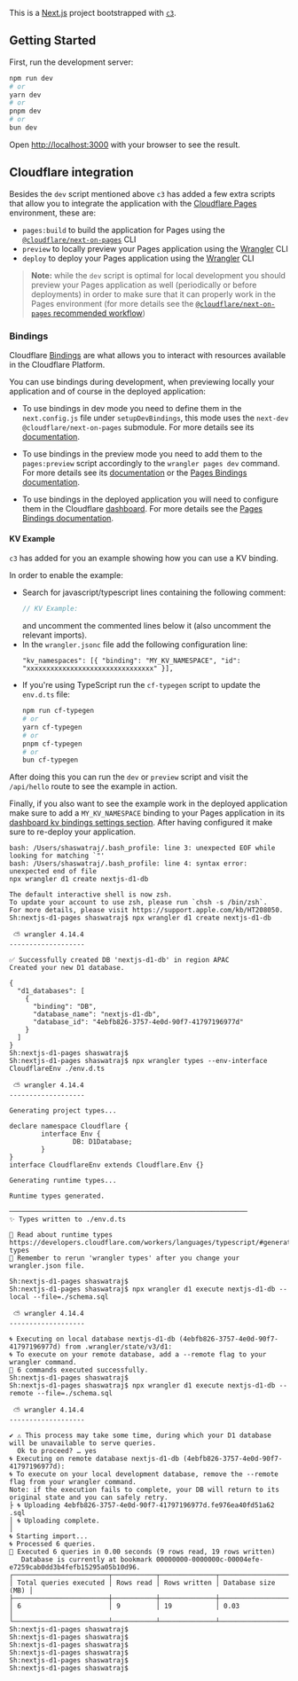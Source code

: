 This is a [Next.js](https://nextjs.org/) project bootstrapped with [`c3`](https://developers.cloudflare.com/pages/get-started/c3).

## Getting Started

First, run the development server:

```bash
npm run dev
# or
yarn dev
# or
pnpm dev
# or
bun dev
```

Open [http://localhost:3000](http://localhost:3000) with your browser to see the result.

## Cloudflare integration

Besides the `dev` script mentioned above `c3` has added a few extra scripts that allow you to integrate the application with the [Cloudflare Pages](https://pages.cloudflare.com/) environment, these are:
  - `pages:build` to build the application for Pages using the [`@cloudflare/next-on-pages`](https://github.com/cloudflare/next-on-pages) CLI
  - `preview` to locally preview your Pages application using the [Wrangler](https://developers.cloudflare.com/workers/wrangler/) CLI
  - `deploy` to deploy your Pages application using the [Wrangler](https://developers.cloudflare.com/workers/wrangler/) CLI

> __Note:__ while the `dev` script is optimal for local development you should preview your Pages application as well (periodically or before deployments) in order to make sure that it can properly work in the Pages environment (for more details see the [`@cloudflare/next-on-pages` recommended workflow](https://github.com/cloudflare/next-on-pages/blob/main/internal-packages/next-dev/README.md#recommended-development-workflow))

### Bindings

Cloudflare [Bindings](https://developers.cloudflare.com/pages/functions/bindings/) are what allows you to interact with resources available in the Cloudflare Platform.

You can use bindings during development, when previewing locally your application and of course in the deployed application:

- To use bindings in dev mode you need to define them in the `next.config.js` file under `setupDevBindings`, this mode uses the `next-dev` `@cloudflare/next-on-pages` submodule. For more details see its [documentation](https://github.com/cloudflare/next-on-pages/blob/05b6256/internal-packages/next-dev/README.md).

- To use bindings in the preview mode you need to add them to the `pages:preview` script accordingly to the `wrangler pages dev` command. For more details see its [documentation](https://developers.cloudflare.com/workers/wrangler/commands/#dev-1) or the [Pages Bindings documentation](https://developers.cloudflare.com/pages/functions/bindings/).

- To use bindings in the deployed application you will need to configure them in the Cloudflare [dashboard](https://dash.cloudflare.com/). For more details see the  [Pages Bindings documentation](https://developers.cloudflare.com/pages/functions/bindings/).

#### KV Example

`c3` has added for you an example showing how you can use a KV binding.

In order to enable the example:
- Search for javascript/typescript lines containing the following comment:
  ```ts
  // KV Example:
  ```
  and uncomment the commented lines below it (also uncomment the relevant imports).
- In the `wrangler.jsonc` file add the following configuration line:
  ```
  "kv_namespaces": [{ "binding": "MY_KV_NAMESPACE", "id": "xxxxxxxxxxxxxxxxxxxxxxxxxxxxxxxx" }],
  ```
- If you're using TypeScript run the `cf-typegen` script to update the `env.d.ts` file:
  ```bash
  npm run cf-typegen
  # or
  yarn cf-typegen
  # or
  pnpm cf-typegen
  # or
  bun cf-typegen
  ```

After doing this you can run the `dev` or `preview` script and visit the `/api/hello` route to see the example in action.

Finally, if you also want to see the example work in the deployed application make sure to add a `MY_KV_NAMESPACE` binding to your Pages application in its [dashboard kv bindings settings section](https://dash.cloudflare.com/?to=/:account/pages/view/:pages-project/settings/functions#kv_namespace_bindings_section). After having configured it make sure to re-deploy your application.

```
bash: /Users/shaswatraj/.bash_profile: line 3: unexpected EOF while looking for matching `"'
bash: /Users/shaswatraj/.bash_profile: line 4: syntax error: unexpected end of file
npx wrangler d1 create nextjs-d1-db

The default interactive shell is now zsh.
To update your account to use zsh, please run `chsh -s /bin/zsh`.
For more details, please visit https://support.apple.com/kb/HT208050.
Sh:nextjs-d1-pages shaswatraj$ npx wrangler d1 create nextjs-d1-db

 ⛅️ wrangler 4.14.4
-------------------

✅ Successfully created DB 'nextjs-d1-db' in region APAC
Created your new D1 database.

{
  "d1_databases": [
    {
      "binding": "DB",
      "database_name": "nextjs-d1-db",
      "database_id": "4ebfb826-3757-4e0d-90f7-41797196977d"
    }
  ]
}
Sh:nextjs-d1-pages shaswatraj$ 
Sh:nextjs-d1-pages shaswatraj$ npx wrangler types --env-interface CloudflareEnv ./env.d.ts

 ⛅️ wrangler 4.14.4
-------------------

Generating project types...

declare namespace Cloudflare {
        interface Env {
                DB: D1Database;
        }
}
interface CloudflareEnv extends Cloudflare.Env {}

Generating runtime types...

Runtime types generated.

────────────────────────────────────────────────────────────
✨ Types written to ./env.d.ts

📖 Read about runtime types
https://developers.cloudflare.com/workers/languages/typescript/#generate-types
📣 Remember to rerun 'wrangler types' after you change your wrangler.json file.

Sh:nextjs-d1-pages shaswatraj$ 
Sh:nextjs-d1-pages shaswatraj$ npx wrangler d1 execute nextjs-d1-db --local --file=./schema.sql

 ⛅️ wrangler 4.14.4
-------------------

🌀 Executing on local database nextjs-d1-db (4ebfb826-3757-4e0d-90f7-41797196977d) from .wrangler/state/v3/d1:
🌀 To execute on your remote database, add a --remote flag to your wrangler command.
🚣 6 commands executed successfully.
Sh:nextjs-d1-pages shaswatraj$ 
Sh:nextjs-d1-pages shaswatraj$ npx wrangler d1 execute nextjs-d1-db --remote --file=./schema.sql

 ⛅️ wrangler 4.14.4
-------------------

✔ ⚠️ This process may take some time, during which your D1 database will be unavailable to serve queries.
  Ok to proceed? … yes
🌀 Executing on remote database nextjs-d1-db (4ebfb826-3757-4e0d-90f7-41797196977d):
🌀 To execute on your local development database, remove the --remote flag from your wrangler command.
Note: if the execution fails to complete, your DB will return to its original state and you can safely retry.
├ 🌀 Uploading 4ebfb826-3757-4e0d-90f7-41797196977d.fe976ea40fd51a62
.sql
│ 🌀 Uploading complete.
│
🌀 Starting import...
🌀 Processed 6 queries.
🚣 Executed 6 queries in 0.00 seconds (9 rows read, 19 rows written)
   Database is currently at bookmark 00000000-0000000c-00004efe-e7259cab0dd3b4fefb15295a05b10d96.
┌────────────────────────┬───────────┬──────────────┬────────────────────┐
│ Total queries executed │ Rows read │ Rows written │ Database size (MB) │
├────────────────────────┼───────────┼──────────────┼────────────────────┤
│ 6                      │ 9         │ 19           │ 0.03               │
└────────────────────────┴───────────┴──────────────┴────────────────────┘
Sh:nextjs-d1-pages shaswatraj$ 
Sh:nextjs-d1-pages shaswatraj$ 
Sh:nextjs-d1-pages shaswatraj$ 
Sh:nextjs-d1-pages shaswatraj$ 
Sh:nextjs-d1-pages shaswatraj$ 
Sh:nextjs-d1-pages shaswatraj$ 
```